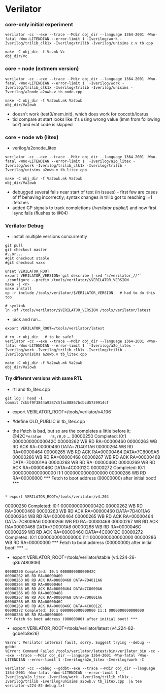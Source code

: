 # Verilator

### core-only initial experiment

```
verilator -cc --exe --trace --Mdir obj_dir --language 1364-2001 -Wno-fatal -Wno-LITENDIAN --error-limit 1 -Iverilog/work -Iverilog/trilib_clk1x -Iverilog/trilib -Iverilog/unisims c.v tb.cpp

make -C obj_dir -f Vc.mk Vc
obj_dir/Vc
```

### core + node (extmem version)

```
verilator -cc --exe --trace --Mdir obj_dir --language 1364-2001 -Wno-fatal -Wno-LITENDIAN --error-limit 1  -Iverilog/work -Iverilog/trilib_clk1x -Iverilog/trilib -Iverilog/unisims -Iverilog/a2node a2owb.v tb_node.cpp

make -C obj_dir -f Va2owb.mk Va2owb
obj_dir/Va2owb
```

* doesn't work (test3/mem.init), which does work for coccotb/icarus
* tid compare at start looks like it's using wrong value (imm from following bc?) and erat code is skipped

### core + node wb (litex)

* verilog/a2onode_litex

```
verilator -cc --exe --trace --Mdir obj_dir --language 1364-2001 -Wno-fatal -Wno-LITENDIAN --error-limit 1  -Iverilog/a2o_litex -Iverilog/work -Iverilog/trilib_clk1x -Iverilog/trilib -Iverilog/unisims a2owb.v tb_litex.cpp

make -C obj_dir -f Va2owb.mk Va2owb
obj_dir/Va2owb
```

* debugged several fails near start of test (in issues) - first few are cases of ff behaving incorrectly; syntax changes in trilib got to reaching i=1 ifetches
* added CP signals to track completions (/*verilator public*/) and now first isync fails (flushes to @04)

### Verilator Debug

* install multiple versions concurrently

```
git pull
git checkout master
#..or...
#git checkout stable
#git checkout vxxx

unset VERILATOR_ROOT
export VERILATOR_VERSION=`git describe | sed "s/verilator_//"`
./configure --prefix /tools/verilator/$VERILATOR_VERSION
make -j <n>
make install
cp -r include /tools/verilator/$VERILATOR_VERSION   # had to do this too

# symlink
ln -sf /tools/verilator/$VERILATOR_VERSION /tools/verilator/latest
```

* pick and run...

```
export VERILATOR_ROOT=/tools/verilator/latest

# rm -r obj_dir   # to be safe?
verilator -cc --exe --trace --Mdir obj_dir --language 1364-2001 -Wno-fatal -Wno-LITENDIAN --error-limit 1  -Iverilog/a2o_litex -Iverilog/work -Iverilog/trilib_clk1x -Iverilog/trilib -Iverilog/unisims a2owb.v tb_litex.cpp

make -C obj_dir -f Va2owb.mk Va2owb
obj_dir/Va2owb
```

#### Try different versions with same RTL

* rtl and tb_litex.cpp

```
git log | head -1
commit 7cbbf9f3844a9287c5fac88867bcbcd5739914cf
```

* export VERILATOR_ROOT=/tools/verilator/v4.106
* #define OLD_PUBLIC in tb_litex.cpp

* the ifetch is bad, but so are the completes a little before it; @42C=```eratwe    r8,r0,0```
...
00000250 Completed: I0:1 000000000000042C
00000262 WB RD RA=00000460
00000263 WB RD ACK RA=00000460 DATA=7D4011A6
00000264 WB RD RA=00000464
00000265 WB RD ACK RA=00000464 DATA=7C8009A6
00000266 WB RD RA=00000468
00000267 WB RD ACK RA=00000468 DATA=7D0001A6
00000268 WB RD RA=0000046C
00000269 WB RD ACK RA=0000046C DATA=4C00012C
00000272 Completed: I0:1 0000000000000000 I1:1 0000000000000000
00000286 WB RD RA=00000000
*** Fetch to boot address (00000000) after initial boot! ***
```

* export VERILATOR_ROOT=/tools/verilator/v4.204

```
00000250 Completed: I0:1 000000000000042C
00000262 WB RD RA=00000460
00000263 WB RD ACK RA=00000460 DATA=7D4011A6
00000264 WB RD RA=00000464
00000265 WB RD ACK RA=00000464 DATA=7C8009A6
00000266 WB RD RA=00000468
00000267 WB RD ACK RA=00000468 DATA=7D0001A6
00000268 WB RD RA=0000046C
00000269 WB RD ACK RA=0000046C DATA=4C00012C
00000272 Completed: I0:1 0000000000000000 I1:1 0000000000000000
00000286 WB RD RA=00000000
*** Fetch to boot address (00000000) after initial boot! ***
...

* export VERILATOR_ROOT=/tools/verilator/stable  (v4.224-26-g8b7480806)

```
00000250 Completed: I0:1 000000000000042C
00000262 WB RD RA=00000460
00000263 WB RD ACK RA=00000460 DATA=7D4011A6
00000264 WB RD RA=00000464
00000265 WB RD ACK RA=00000464 DATA=7C8009A6
00000266 WB RD RA=00000468
00000267 WB RD ACK RA=00000468 DATA=7D0001A6
00000268 WB RD RA=0000046C
00000269 WB RD ACK RA=0000046C DATA=4C00012C
00000272 Completed: I0:1 0000000000000000 I1:1 0000000000000000
00000286 WB RD RA=00000000
*** Fetch to boot address (00000000) after initial boot! ***
```

* export VERILATOR_ROOT=/tools/verilator/latest  (v4.224-82-gcbe1b8e26)

```
%Error: Verilator internal fault, sorry. Suggest trying --debug --gdbbt
%Error: Command Failed /tools/verilator/latest/bin/verilator_bin -cc --exe --trace --Mdir obj_dir --language 1364-2001 -Wno-fatal -Wno-LITENDIAN --error-limit 1 -Iverilog/a2o_litex -Iverilog/work -I

verilator -cc --debug --gddbt--exe --trace --Mdir obj_dir --language 1364-2001 -Wno-fatal -Wno-LITENDIAN --error-limit 1  -Iverilog/a2o_litex -Iverilog/work -Iverilog/trilib_clk1x -Iverilog/trilib -Iverilog/unisims a2owb.v tb_litex.cpp  |& tee verilator-v224-82-debug.txt

```

